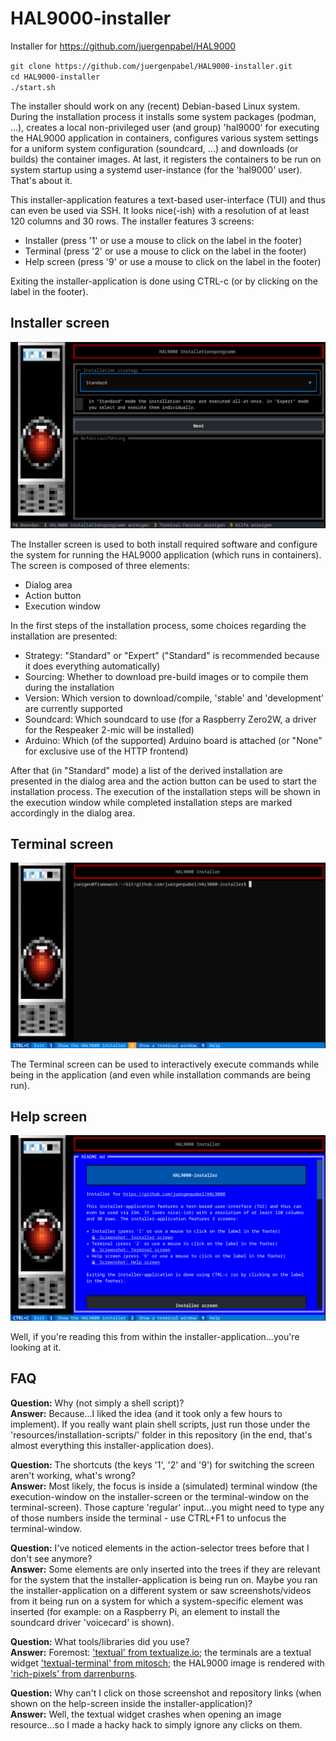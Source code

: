 # HAL9000-installer
Installer for https://github.com/juergenpabel/HAL9000

`git clone https://github.com/juergenpabel/HAL9000-installer.git`  
`cd HAL9000-installer`  
`./start.sh`  

The installer should work on any (recent) Debian-based Linux system. During the installation process it
installs some system packages (podman, ...), creates a local non-privileged user (and group) 'hal9000'
for executing the HAL9000 application in containers, configures various system settings for a uniform
system configuration (soundcard, ...) and downloads (or builds) the container images. At last, it
registers the containers to be run on system startup using a systemd user-instance (for the 'hal9000'
user). That's about it.

This installer-application features a text-based user-interface (TUI) and thus can even be used via SSH.
It looks nice(-ish) with a resolution of at least 120 columns and 30 rows. The installer features 3
screens:
- Installer (press '1' or use a mouse to click on the label in the footer)  
- Terminal (press '2' or use a mouse to click on the label in the footer)  
- Help screen (press '9' or use a mouse to click on the label in the footer)  

Exiting the installer-application is done using CTRL-c (or by clicking on the label in the footer).

## Installer screen
![Screenshot: Installer screen](resources/images/screen_installer.png)

The Installer screen is used to both install required software and configure the system for running the
HAL9000 application (which runs in containers). The screen is composed of three elements:
- Dialog area
- Action button
- Execution window

In the first steps of the installation process, some choices regarding the installation are presented:
- Strategy: "Standard" or "Expert" ("Standard" is recommended because it does everything automatically)
- Sourcing: Whether to download pre-build images or to compile them during the installation
- Version: Which version to download/compile, 'stable' and 'development' are currently supported
- Soundcard: Which soundcard to use (for a Raspberry Zero2W, a driver for the Respeaker 2-mic will be installed)
- Arduino: Which (of the supported) Arduino board is attached (or "None" for exclusive use of the HTTP frontend)

After that (in "Standard" mode) a list of the derived installation are presented in the dialog area and the
action button can be used to start the installation process. The execution of the installation steps will be
shown in the execution window while completed installation steps are marked accordingly in the dialog area.

## Terminal screen
![Screenshot: Terminal screen](resources/images/screen_terminal.png)

The Terminal screen can be used to interactively execute commands while being in the application (and even
while installation commands are being run).

## Help screen
![Screenshot: Help screen](resources/images/screen_help.png)

Well, if you're reading this from within the installer-application...you're looking at it.

## FAQ
**Question:** Why (not simply a shell script)?  
**Answer:** Because...I liked the idea (and it took only a few hours to implement). If you really want plain
shell scripts, just run those under the 'resources/installation-scripts/' folder in this repository (in the end,
that's almost everything this installer-application does).

**Question:** The shortcuts (the keys '1', '2' and '9') for switching the screen aren't working, what's wrong?  
**Answer:** Most likely, the focus is inside a (simulated) terminal window (the execution-window on the
installer-screen or the terminal-window on the terminal-screen). Those capture 'regular' input...you might
need to type any of those numbers inside the terminal - use CTRL+F1 to unfocus the terminal-window.

**Question:** I've noticed elements in the action-selector trees before that I don't see anymore?  
**Answer:** Some elements are only inserted into the trees if they are relevant for the system that the
installer-application is being run on. Maybe you ran the installer-application on a different system or
saw screenshots/videos from it being run on a system for which a system-specific element was inserted
(for example: on a Raspberry Pi, an element to install the soundcard driver 'voicecard' is shown).

**Question:** What tools/libraries did you use?  
**Answer:** Foremost: ['textual' from textualize.io](https://github.com/textualize/textual/); the terminals
are a textual widget ['textual-terminal' from mitosch](https://github.com/mitosch/textual-terminal/); the
HAL9000 image is rendered with ['rich-pixels' from darrenburns](https://github.com/darrenburns/rich-pixels/).

**Question:** Why can't I click on those screenshot and repository links (when shown on the help-screen
inside the installer-application)?  
**Answer:** Well, the textual widget crashes when opening an image resource...so I made a hacky hack to
simply ignore any clicks on them.

